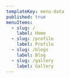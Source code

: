 ```yaml
---
templateKey: menu-data
published: true
menuItems:
  - slug: /
    label: Home
  - slug: /profile
    label: Profile
  - slug: /blogs
    label: Blog
  - slug: /gallery
    label: Gallery
---
```

